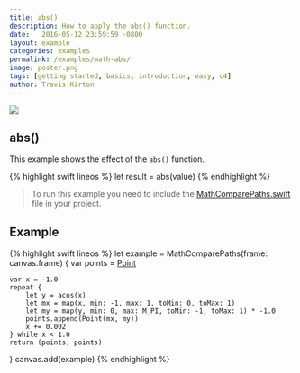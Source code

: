 ```yaml
---
title: abs()
description: How to apply the abs() function.
date:   2016-05-12 23:59:59 -0800
layout: example
categories: examples
permalink: /examples/math-abs/
image: poster.png
tags: [getting started, basics, introduction, easy, c4]
author: Travis Kirton
---
```

![](abs.png)

## abs()
This example shows the effect of the `abs()` function.

{% highlight swift lineos %}
let result = abs(value)
{% endhighlight %}

> To run this example you need to include the [MathComparePaths.swift](https://gist.github.com/C4Framework/0705e9ad451fa2b655075ad72432ca46) file in your project.

## Example
{% highlight swift lineos %}
let example = MathComparePaths(frame: canvas.frame) {
    var points = [Point]()

    var x = -1.0
    repeat {
        let y = acos(x)
        let mx = map(x, min: -1, max: 1, toMin: 0, toMax: 1)
        let my = map(y, min: 0, max: M_PI, toMin: -1, toMax: 1) * -1.0
        points.append(Point(mx, my))
        x += 0.002
    } while x < 1.0
    return (points, points)
}
canvas.add(example)
{% endhighlight %}
